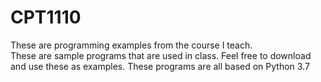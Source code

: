 # CPT1110
These are programming examples from the course I teach.  
These are sample programs that are used in class.  Feel free to download and use these as examples.
These programs are all based on Python 3.7
